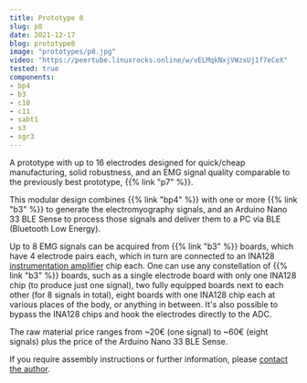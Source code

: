 ```yaml
---
title: Prototype 8
slug: p8
date: 2021-12-17
blog: prototype8
image: "prototypes/p8.jpg"
video: "https://peertube.linuxrocks.online/w/vELMqkNxjVWzxUj1f7eCeX"
tested: true
components:
- bp4
- b3
- c10
- c11
- sabt1
- s3
- sgr3
---
```


A prototype with up to 16 electrodes designed for quick/cheap manufacturing, solid robustness, and an EMG signal quality comparable to the previously best prototype, {{% link "p7" %}}.

This modular design combines {{% link "bp4" %}} with one or more {{% link "b3" %}} to generate the electromyography signals, and an Arduino Nano 33 BLE Sense to process those signals and deliver them to a PC via BLE (Bluetooth Low Energy).

Up to 8 EMG signals can be acquired from {{% link "b3" %}} boards, which have 4 electrode pairs each, which in turn are connected to an INA128 [instrumentation amplifier](https://en.wikipedia.org/wiki/Instrumentation_amplifier) chip each.  One can use any constellation of {{% link "b3" %}} boards, such as a single electrode board with only one INA128 chip (to produce just one signal), two fully equipped boards next to each other (for 8 signals in total), eight boards with one INA128 chip each at various places of the body, or anything in between.  It's also possible to bypass the INA128 chips and hook the electrodes directly to the ADC.

The raw material price ranges from ~20€ (one signal) to ~60€ (eight signals) plus the price of the Arduino Nano 33 BLE Sense.

If you require assembly instructions or further information, please [contact the author](/faq).
